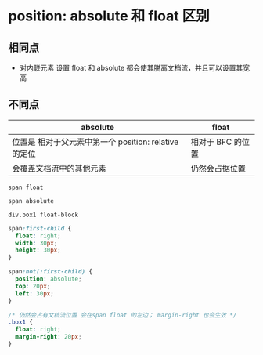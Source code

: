 # position: absolute 和 float 区别

## 相同点

- 对内联元素 设置 float 和 absolute 都会使其脱离文档流，并且可以设置其宽高

## 不同点

| absolute | float | 
| --- | --- |
| 位置是 相对于父元素中第一个 position: relative 的定位 | 相对于 BFC 的位置 |
| 会覆盖文档流中的其他元素 | 仍然会占据位置 | 

```pug
span float

span absolute

div.box1 float-block
```

```css 
span:first-child {
  float: right;
  width: 30px;
  height: 30px;
}

span:not(:first-child) {
  position: absolute;
  top: 20px;
  left: 30px;
}

/* 仍然会占有文档流位置 会在span float 的左边； margin-right 也会生效 */
.box1 {
  float: right;
  margin-right: 20px; 
}
```